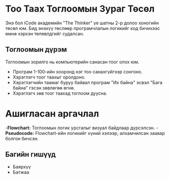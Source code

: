 # Тоо Таах Тоглоомын Зураг Төсөл

Энэ бол iCode академийн "The Thinker" үе шатны 2-р долоо хоногийн төсөл юм.
Бид энэхүү төслөөр програмчлалын логикийг код бичихээс өмнө хэрхэн төлөвлдгийг
судалсан.

## Тоглоомын дүрэм

Тоглоомын зорилго нь компьютерийн санасан тоог олох юм.
- Програм 1-100-ийн хооронд нэг тоо санахгүйгээр сонгоно.
- Хэрэглэгч тоог таахыг оролдоно.
- Хэрэглэгчийн таамаг буруу байвал програм "Их байна" эсвэл "Бага байна" гэсэн
зөвлөгөө өгнө.
- Хэрэглэгч зөв тоог таахад тоглоом дуусна.

# Ашигласан аргачлал

-**Flowchart:** Тоглоомын логик урсгалыг визуал байдлаар дүрсэлсэн.
-**Pseudocode:** Flowchart-ийн логикийг хүний хэлээр, алхамчилсан заавар болгон
бичсэн.

## Багийн гишүүд

- Баярхүү
- Батжаа

